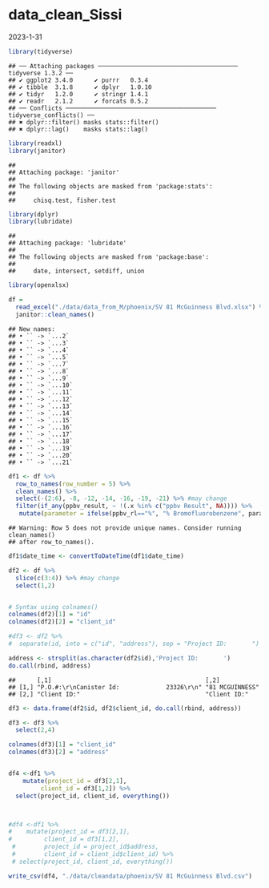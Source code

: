 data_clean_Sissi
================
2023-1-31

``` r
library(tidyverse)
```

    ## ── Attaching packages ─────────────────────────────────────── tidyverse 1.3.2 ──
    ## ✔ ggplot2 3.4.0      ✔ purrr   0.3.4 
    ## ✔ tibble  3.1.8      ✔ dplyr   1.0.10
    ## ✔ tidyr   1.2.0      ✔ stringr 1.4.1 
    ## ✔ readr   2.1.2      ✔ forcats 0.5.2 
    ## ── Conflicts ────────────────────────────────────────── tidyverse_conflicts() ──
    ## ✖ dplyr::filter() masks stats::filter()
    ## ✖ dplyr::lag()    masks stats::lag()

``` r
library(readxl)
library(janitor)
```

    ## 
    ## Attaching package: 'janitor'
    ## 
    ## The following objects are masked from 'package:stats':
    ## 
    ##     chisq.test, fisher.test

``` r
library(dplyr)
library(lubridate)
```

    ## 
    ## Attaching package: 'lubridate'
    ## 
    ## The following objects are masked from 'package:base':
    ## 
    ##     date, intersect, setdiff, union

``` r
library(openxlsx)
```

``` r
df = 
  read_excel("./data/data_from_M/phoenix/SV 81 McGuinness Blvd.xlsx") %>% 
  janitor::clean_names()
```

    ## New names:
    ## • `` -> `...2`
    ## • `` -> `...3`
    ## • `` -> `...4`
    ## • `` -> `...5`
    ## • `` -> `...7`
    ## • `` -> `...8`
    ## • `` -> `...9`
    ## • `` -> `...10`
    ## • `` -> `...11`
    ## • `` -> `...12`
    ## • `` -> `...13`
    ## • `` -> `...14`
    ## • `` -> `...15`
    ## • `` -> `...16`
    ## • `` -> `...17`
    ## • `` -> `...18`
    ## • `` -> `...19`
    ## • `` -> `...20`
    ## • `` -> `...21`

``` r
df1 <- df %>% 
  row_to_names(row_number = 5) %>% 
  clean_names() %>% 
  select(-(2:6), -8, -12, -14, -16, -19, -21) %>% #may change
  filter(if_any(ppbv_result, ~ !(.x %in% c("ppbv Result", NA)))) %>% 
   mutate(parameter = ifelse(ppbv_rl=="%", "% Bromofluorobenzene", parameter))
```

    ## Warning: Row 5 does not provide unique names. Consider running clean_names()
    ## after row_to_names().

``` r
df1$date_time <- convertToDateTime(df1$date_time)

df2 <- df %>% 
  slice(c(3:4)) %>% #may change
  select(1,2) 


# Syntax using colnames()
colnames(df2)[1] = "id"
colnames(df2)[2] = "client_id"

#df3 <- df2 %>% 
#  separate(id, into = c("id", "address"), sep = "Project ID:       ") #may change

address <- strsplit(as.character(df2$id),'Project ID:       ') 
do.call(rbind, address)
```

    ##      [,1]                                           [,2]           
    ## [1,] "P.O.#:\r\nCanister Id:             23326\r\n" "81 MCGUINNESS"
    ## [2,] "Client ID:"                                   "Client ID:"

``` r
df3 <- data.frame(df2$id, df2$client_id, do.call(rbind, address))

df3 <- df3 %>% 
  select(2,4) 

colnames(df3)[1] = "client_id"
colnames(df3)[2] = "address"


df4 <-df1 %>% 
    mutate(project_id = df3[2,1],
         client_id = df3[1,2]) %>% 
  select(project_id, client_id, everything())



#df4 <-df1 %>% 
#    mutate(project_id = df3[2,1],
#         client_id = df3[1,2],
 #        project_id = project_id$address,
 #        client_id = client_id$client_id) %>% 
 # select(project_id, client_id, everything())
```

``` r
write_csv(df4, "./data/cleandata/phoenix/SV 81 McGuinness Blvd.csv")
```
